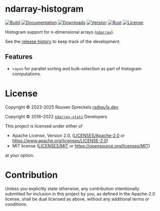 # ndarray-histogram

[![Build][]](https://github.com/qu1x/ndarray-histogram/actions/workflows/build.yml)
[![Documentation][]](https://docs.rs/ndarray-histogram)
[![Downloads][]](https://crates.io/crates/ndarray-histogram)
[![Version][]](https://crates.io/crates/ndarray-histogram)
[![Rust][]](https://www.rust-lang.org)
[![License][]](https://opensource.org/licenses)

[Build]: https://github.com/qu1x/ndarray-histogram/actions/workflows/build.yml/badge.svg
[Documentation]: https://docs.rs/ndarray-histogram/badge.svg
[Downloads]: https://img.shields.io/crates/d/ndarray-histogram.svg
[Version]: https://img.shields.io/crates/v/ndarray-histogram.svg
[Rust]: https://img.shields.io/badge/rust-v1.85.0-brightgreen.svg
[License]: https://img.shields.io/badge/License-MIT%20OR%20Apache--2.0-blue.svg

Histogram support for n-dimensional arrays ([`ndarray`]).

See the [release history](RELEASES.md) to keep track of the development.

## Features

  * `rayon` for parallel sorting and bulk-selection as part of histogram computations.

# License

Copyright © 2023-2025 Rouven Spreckels <rs@qu1x.dev>

Copyright © 2018–2022 [`ndarray-stats`] Developers

This project is licensed under either of

 * Apache License, Version 2.0, ([LICENSES/Apache-2.0](LICENSES/Apache-2.0) or
   https://www.apache.org/licenses/LICENSE-2.0)
 * MIT license ([LICENSES/MIT](LICENSES/MIT) or https://opensource.org/licenses/MIT)

at your option.

# Contribution

Unless you explicitly state otherwise, any contribution intentionally submitted
for inclusion in this project by you, as defined in the Apache-2.0 license,
shall be dual licensed as above, without any additional terms or conditions.

[`ndarray`]: https://docs.rs/ndarray
[`ndarray-stats`]: https://docs.rs/ndarray-stats
